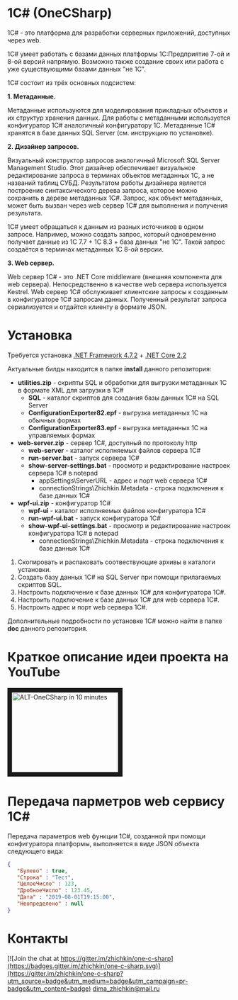 # 1C# (OneCSharp)
1C# - это платформа для разработки серверных приложений, доступных через web.

1C# умеет работать с базами данных платформы 1С:Предприятие 7-ой и 8-ой версий напрямую.
Возможно также создание своих или работа с уже существующими базами данных "не 1С".

1C# состоит из трёх основных подсистем:

**1. Метаданные.**

Метаданные используются для моделирования прикладных объектов и их структур хранения данных.
Для работы с метаданными используется конфигуратор 1C# аналогичный конфигуратору 1С. Метаданные 1C# хранятся в базе данных SQL Server (см. инструкцию по установке).

**2. Дизайнер запросов.**

Визуальный конструктор запросов аналогичный Microsoft SQL Server Management Studio. Этот дизайнер обеспечивает визуальное редактирование запроса в терминах объектов метаданных 1С, а не названий таблиц СУБД. Результатом работы дизайнера является построение синтаксического дерева запроса, которое можно сохранить в дереве метаданных 1C#. Запрос, как объект метаданных, может быть вызван через web сервер 1C# для выполнения и получения результата.

1C# умеет обращаться к данным из разных источников в одном запросе. Например, можно создать запрос, который одновременно получает данные из 1С 7.7 + 1С 8.3 + база данных "не 1С". Такой запрос создаётся в терминах метаданных 1С 8-ой версии.

**3. Web сервер.**

Web сервер 1C# - это .NET Core middleware (внешняя компонента для web сервера).
Непосредственно в качестве web сервера используется Kestrel.
Web сервер 1C# обслуживает клиентские запросы к созданным в конфигураторе 1C# запросам данных.
Полученный результат запроса сериализуется и отдайтся клиенту в формате JSON.

# Установка

Требуется установка [.NET Framework 4.7.2](https://dotnet.microsoft.com/download/dotnet-framework/net472) + [.NET Core 2.2](https://dotnet.microsoft.com/download/dotnet-core)

Актуальные билды находится в папке **install** данного репозитория:

* **utilities.zip** - скрипты SQL и обработки для выгрузки метаданных 1С в формате XML для загрузки в 1C#
  - **SQL** - каталог скриптов для создания базы данных 1C# на SQL Server
  - **ConfigurationExporter82.epf** - выгрузка метаданных 1С на обычных формах
  - **ConfigurationExporter83.epf** - выгрузка метаданных 1С на управляемых формах
* **web-server.zip** - сервер 1C#, доступный по протоколу http
  - **web-server** - каталог исполняемых файлов сервера 1C#
  - **run-server.bat** - запуск сервера 1C#
  - **show-server-settings.bat** - просмотр и редактирование настроек сервера 1C# в notepad
    - appSettings\ServerURL - адрес и порт web сервера 1C#
    - connectionStrings\Zhichkin.Metadata - строка подключения к базе данных 1C#
* **wpf-ui.zip** - конфигуратор 1C#
  - **wpf-ui** - каталог исполняемых файлов конфигуратора 1C#
  - **run-wpf-ui.bat** - запуск конфигуратора 1C#
  - **show-wpf-ui-settings.bat** - просмотр и редактирование настроек конфигуратора 1C# в notepad
    - connectionStrings\Zhichkin.Metadata - строка подключения к базе данных 1C#

1. Скопировать и распаковать соотвествующие архивы в каталоги установки.
2. Создать базу данных 1C# на SQL Server при помощи прилагаемых скриптов SQL.
3. Настроить подключение к базе данных 1C# для конфигуратора 1C#.
4. Настроить подключение к базе данных 1C# для web сервера 1C#.
5. Настроить адрес и порт web сервера 1C#.

Дополнительные подробности по установке 1C# можно найти в папке **doc** данного репозитория.

# Краткое описание идеи проекта на YouTube

<a href="https://youtu.be/mxLNecqwZ4E" target="_blank"><img src="https://img.youtube.com/vi/mxLNecqwZ4E/0.jpg" 
alt="ALT-OneCSharp in 10 minutes" width="240" height="180" border="10" /></a>

# Передача парметров web сервису 1C#

Передача параметров web функции 1C#, созданной при помощи конфигуратора платформы, выполняется в виде JSON объекта следующего вида:
```json
{
   "Булево" : true,
   "Строка" : "Тест",
   "ЦелоеЧисло" : 123,
   "ДробноеЧисло" : 123.45,
   "Дата" : "2019-08-01T19:15:00",
   "Неопределено" : null
}
```

# Контакты
[![Join the chat at https://gitter.im/zhichkin/one-c-sharp](https://badges.gitter.im/zhichkin/one-c-sharp.svg)](https://gitter.im/zhichkin/one-c-sharp?utm_source=badge&utm_medium=badge&utm_campaign=pr-badge&utm_content=badge)
dima_zhichkin@mail.ru
